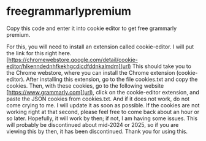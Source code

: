 # freegrammarlypremium
Copy this code and enter it into cookie editor to get free grammarly premium.

For this, you will need to install an extension called cookie-editor. I will put the link for this right here. [https://chromewebstore.google.com/detail/cookie-editor/hlkenndednhfkekhgcdicdfddnkalmdm](url) This should take you to the Chrome webstore, where you can install the Chrome extension (cookie-editor). After installing this extension, go to the file cookies.txt and copy the cookies. Then, with these cookies, go to the following website [https://www.grammarly.com](url), click on the cookie-editor extension, and paste the JSON cookies from cookies.txt. And if it does not work, do not come crying to me. I will update it as soon as possible. If the cookies are not working right at that second, please feel free to come back about an hour or so later. Hopefully, it will work by then; if not, I am having some issues. This will probably be discontinued about mid-2024 or 2025, so if you are viewing this by then, it has been discontinued. Thank you for using this.
